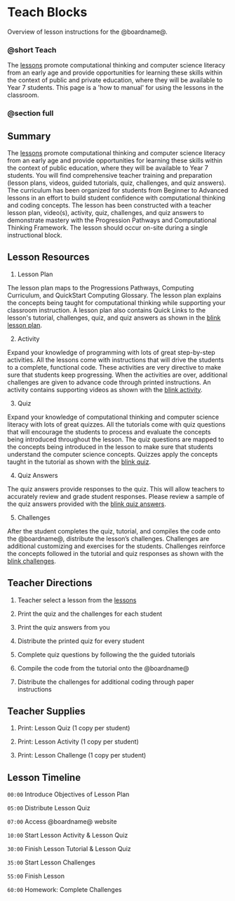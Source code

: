 # Teach Blocks

Overview of lesson instructions for the @boardname@.

### @short Teach

The [lessons](/lessons) promote computational thinking and computer science literacy from an early age and provide opportunities for learning these skills within the context of public and private education, where they will be available to Year 7 students. This page is a 'how to manual' for using the lessons in the classroom.

### @section full

##  Summary

The [lessons](/lessons) promote computational thinking and computer science literacy from an early age and provide opportunities for learning these skills within the context of public education, where they will be available to Year 7 students. You will find comprehensive teacher training and preparation (lesson plans, videos, guided tutorials, quiz, challenges, and quiz answers). The curriculum has been organized for students from Beginner to Advanced lessons in an effort to build student confidence with computational thinking and coding concepts. The lesson has been constructed with a teacher lesson plan, video(s), activity, quiz, challenges, and quiz answers to demonstrate mastery with the Progression Pathways and Computational Thinking Framework. The lesson should occur on-site during a single instructional block.

##  Lesson Resources

1) Lesson Plan

The lesson plan maps to the Progressions Pathways, Computing Curriculum, and QuickStart Computing Glossary. The lesson plan explains the concepts being taught for computational thinking while supporting your classroom instruction. A lesson plan also contains Quick Links to the lesson's tutorial, challenges, quiz, and quiz answers as shown in the [blink lesson plan](/lessons/blink).

2) Activity

Expand your knowledge of programming with lots of great step-by-step activities. All the lessons come with instructions that will drive the students to a complete, functional code. These activities are very directive to make sure that students keep progressing. When the activities are over, additional challenges are given to advance code through printed instructions. An activity contains supporting videos as shown with the [blink activity](/lessons/blink/activity).



3) Quiz

Expand your knowledge of computational thinking and computer science literacy with lots of great quizzes. All the tutorials come with quiz questions that will encourage the students to process and evaluate the concepts being introduced throughout the lesson. The quiz questions are mapped to the concepts being introduced in the lesson to make sure that students understand the computer science concepts. Quizzes apply the concepts taught in the tutorial as shown with the [blink quiz](/lessons/blink/quiz).

4) Quiz Answers

The quiz answers provide responses to the quiz. This will allow teachers to accurately review and grade student responses. Please review a sample of the quiz answers provided with the [blink quiz answers](/lessons/blink/quiz-answers).

5) Challenges

After the student completes the quiz, tutorial, and compiles the code onto the @boardname@, distribute the lesson’s challenges. Challenges are additional customizing and exercises for the students. Challenges reinforce the concepts followed in the tutorial and quiz responses as shown with the [blink challenges](/lessons/blink/challenges).

## Teacher Directions

1)  Teacher select a lesson from the [lessons](/lessons)

2) Print the quiz and the challenges for each student

3) Print the quiz answers from you

4) Distribute the printed quiz for every student

5) Complete quiz questions by following the the guided tutorials

6) Compile the code from the tutorial onto the @boardname@

7)  Distribute the challenges for additional coding through paper instructions

## Teacher Supplies

1) Print: Lesson Quiz (1 copy per student)

2) Print: Lesson Activity (1 copy per student)

3) Print: Lesson Challenge (1 copy per student)

## Lesson Timeline

``00:00`` Introduce Objectives of Lesson Plan

``05:00`` Distribute Lesson Quiz

``07:00`` Access @boardname@ website

``10:00`` Start Lesson Activity & Lesson Quiz

``30:00`` Finish Lesson Tutorial & Lesson Quiz

``35:00`` Start Lesson Challenges

``55:00`` Finish Lesson

``60:00`` Homework: Complete Challenges

